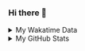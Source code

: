 ### Hi there 👋

<!--
**cdfmlr/cdfmlr** is a ✨ _special_ ✨ repository because its `README.md` (this file) appears on your GitHub profile.

Here are some ideas to get you started:

- 🔭 I’m currently working on ...
- 🌱 I’m currently learning ...
- 👯 I’m looking to collaborate on ...
- 🤔 I’m looking for help with ...
- 💬 Ask me about ...
- 📫 How to reach me: ...
- 😄 Pronouns: ...
- ⚡ Fun fact: ...
-->

<details>

<summary>My Wakatime Data</summary>

<!--START_SECTION:waka-->
![Code Time](http://img.shields.io/badge/Code%20Time-0%20secs-blue)

![Lines of code](https://img.shields.io/badge/From%20Hello%20World%20I%27ve%20Written-629%20Thousand%20lines%20of%20code-blue)

**🐱 My GitHub Data** 

> 🏆 228 Contributions in the Year 2022
 > 
> 📦 466.0 kB Used in GitHub's Storage 
 > 
> 🚫 Not Opted to Hire
 > 
> 📜 49 Public Repositories 
 > 
> 🔑 10 Private Repositories  
 > 
**I'm an Early 🐤** 

```text
🌞 Morning    82 commits     █████░░░░░░░░░░░░░░░░░░░░   20.0% 
🌆 Daytime    175 commits    ██████████░░░░░░░░░░░░░░░   42.68% 
🌃 Evening    140 commits    ████████░░░░░░░░░░░░░░░░░   34.15% 
🌙 Night      13 commits     ░░░░░░░░░░░░░░░░░░░░░░░░░   3.17%

```
📅 **I'm Most Productive on Thursday** 

```text
Monday       49 commits     ███░░░░░░░░░░░░░░░░░░░░░░   11.95% 
Tuesday      46 commits     ██░░░░░░░░░░░░░░░░░░░░░░░   11.22% 
Wednesday    53 commits     ███░░░░░░░░░░░░░░░░░░░░░░   12.93% 
Thursday     71 commits     ████░░░░░░░░░░░░░░░░░░░░░   17.32% 
Friday       69 commits     ████░░░░░░░░░░░░░░░░░░░░░   16.83% 
Saturday     60 commits     ███░░░░░░░░░░░░░░░░░░░░░░   14.63% 
Sunday       62 commits     ███░░░░░░░░░░░░░░░░░░░░░░   15.12%

```


📊 **This Week I Spent My Time On** 

```text
⌚︎ Time Zone: Asia/Shanghai

```

**I Mostly Code in Go** 

```text
Go                       14 repos            ███████░░░░░░░░░░░░░░░░░░   28.0% 
Python                   11 repos            █████░░░░░░░░░░░░░░░░░░░░   22.0% 
Jupyter Notebook         6 repos             ███░░░░░░░░░░░░░░░░░░░░░░   12.0% 
Java                     4 repos             ██░░░░░░░░░░░░░░░░░░░░░░░   8.0% 
HTML                     2 repos             █░░░░░░░░░░░░░░░░░░░░░░░░   4.0%

```



 Last Updated on 01/07/2022 02:34:25 UTC
<!--END_SECTION:waka-->

</details>

<details>
 
 <summary>My GitHub Stats</summary>

[![CDFMLR's github stats](https://github-readme-stats.vercel.app/api?username=cdfmlr&count_private=true&show_icons=true)](https://github.com/anuraghazra/github-readme-stats)

</details>

